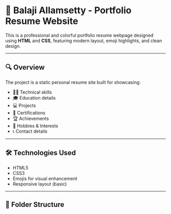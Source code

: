# 💼 Balaji Allamsetty - Portfolio Resume Website

This is a professional and colorful portfolio resume webpage designed using **HTML** and **CSS**, featuring modern layout, emoji highlights, and clean design.

---

## 🔍 Overview

The project is a static personal resume site built for showcasing:

- 👨‍💻 Technical skills
- 🎓 Education details
- 💻 Projects
- 📜 Certifications
- 🏆 Achievements
- 🎨 Hobbies & Interests
- 📞 Contact details

---

## 🛠️ Technologies Used

- HTML5
- CSS3
- Emojis for visual enhancement
- Responsive layout (basic)

---

## 📂 Folder Structure
